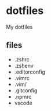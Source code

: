 # dotfiles
My dotfiles

## files
* .zshrc
* .zshenv
* .editorconfig
* .vimrc
* .vim/
* .gitconfig
* .npmrc
* vscode


